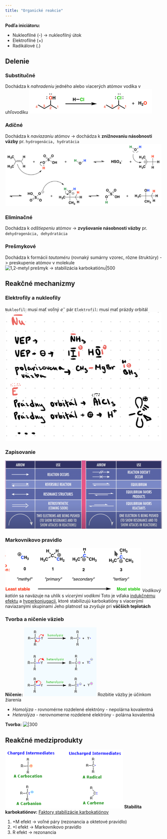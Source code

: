 ```yaml
---
title: "Organické reakcie"
---
```


**Podľa iniciátoru:**
- Nukleofilné (-) -> nukleofilný útok
- Elektrofilné (+)
- Radikálové (.)

## Delenie
### Substitučné
Dochádza k *nahradeniu* jedného alebo viacerých atómov vodíka v uhľovodíku
![Nukleofilná substitúcia](attachments/nukleofilna-substitucia.png)

### Adíčné
Dochádza k *naviazaniu* atómov -> dochádza k **znižnovaniu násobnosti väzby**
pr. `hydrogenácia, hydratácia`
![Hydratácia alkénu pomocou kys. sírovej|600](attachments/hydratácia-adícia.png)

### Eliminačné
Dochádza k *odštiepeniu* atómov -> **zvyšovanie násobnosti väzby**
pr. `dehydrogenácia, dehydratácia`

### Prešmykové
Dochádza k formácii *tautoméru* (rovnaký sumárny vzorec, rôzne štruktúry)
-> preskupenie atómov v molekule
![1,2-metyl prešmyk -> stabilizácia karbokatiónu|500](attachments/1,2-metyl-prešmyk.png)

## Reakčné mechanizmy
### Elektrofily a nukleofily
`Nukleofil`: musí mať voľný $e^-$ pár
`Elektrofil`: musí mať prázdy orbitál
![|400](attachments/nukleofily_elektrofily.jpeg)

### Zapisovanie
![Šípky reakčných mechanizmov|1000](attachments/reakčné%20šípky.png)

### Markovnikovo pravidlo
![Distribúcia kladného náboju medzi uhlíkmi](attachments/markovnikovo-pravidlo.png)
*Vodíkový katión* sa naväzuje na uhlík s *vicerými vodíkmi*
Toto je vďaka [indukčnému efektu](elektrické-efekty.md#Indukčný%20efekt) a [hyperkonjugacii](elektrické-efekty.md#Hyperkonjugácia), ktoré stabilizujú karbokatióny s viacerými naviazanými skupinami
Jeho platnosť sa *zvyšuje* pri **väčších teplotách**

### Tvorba a ničenie väzieb
**Ničenie:**
![|300](attachments/lýza-väzby.png)
Rozbitie väzby je účinkom žiarenia
- *Homolýza* - rovnomérne rozdelené elektróny - nepolárna kovalentná
- *Heterolýza* - nerovnomerne rozdelené elektróny - polárna kovalentná

**Tvorba:**
![|300](attachments/tvorba-väzby.png)

## Reakčné medziprodukty
![](attachments/medziprodukty-och-reakcie.png)
**Stabilita karbokatiónov:**
[Faktory stabilizácie karbokatiónov](https://www.masterorganicchemistry.com/2011/03/11/3-factors-that-stabilize-carbocations/)
1. +M efekt -> voľné páry (rezonancia a oktetové pravidlo)
2. +I efekt -> Markovnikovo pravidlo
3. R efekt -> rezonancia
